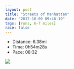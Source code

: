 ```yaml
---
layout: post
title: "Streets of Manhattan"
date: "2017-10-09 09:46:19"
tags: [runs, 6-7 miles]
race: false
---
```

<ul>
 <li>Distance: 6.38mi</li>
 <li>Time: 0h54m28s</li>
 <li>Pace: 08:32</li>
</ul>

<img src='https://maps.googleapis.com/maps/api/staticmap?maptype=roadmap&path=enc:eurwFhfqbMs@{Az@]qCkDuiA_u@eFbL_MgIwDa@yB}Co@|H{EiC|@kIsDuBrEqL~@t@lFoKpBl@bAfE~EdBaBbAm@jH}EiGyHfD}BlEhD{BuAaFhCIU~Mn@kF}@{A`FaHh@sDhKtFoIuFiCnB_A~EqAFfBUzAtCnBmM`Be@`CyGlABf@tBcAzF`Q`MzDwDnVhHuDbLhY|SwBdMlTjNtCbF&key=AIzaSyC1MId7bFpkLXNAaYhBSTb8jLyiSqzbDtM&size=800x800&markers=color:yellow|label:S|40.73315,-73.98517&markers=color:green|label:F|40.73352999999999,-73.98449999999995'>

